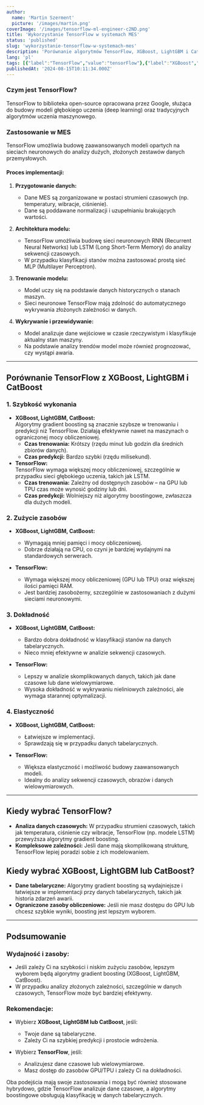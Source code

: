 ```yaml
---
author:
  name: 'Martin Szerment'
  picture: '/images/martin.png'
coverImage: '/images/tensorflow-ml-engineer-c2ND.png'
title: 'Wykorzystanie TensorFlow w systemach MES'
status: 'published'
slug: 'wykorzystanie-tensorflow-w-systemach-mes'
description: 'Porównanie algorytmów TensorFlow, XGBoost, LightGBM i CatBoost w wykrywaniu awarii w systemach MES. Praktyczne zastosowania, analiza danych czasowych i tabelarycznych oraz wydajność pod kątem szybkości i zasobów obliczeniowych.'
lang: 'pl'
tags: [{"label":"TensorFlow","value":"tensorFlow"},{"label":"XGBoost","value":"xgBoost"},{"label":"LightGBM","value":"lightGbm"},{"label":"CatBoost","value":"catBoost"},{"label":"MES system","value":"mesSystem"},{"label":"wydajność algorytmów","value":"wydajnośćAlgorytmów"}]
publishedAt: '2024-08-15T10:11:34.000Z'
---
```


### **Czym jest TensorFlow?**

TensorFlow to biblioteka open-source opracowana przez Google, służąca do budowy modeli głębokiego uczenia (deep learning) oraz tradycyjnych algorytmów uczenia maszynowego.

### **Zastosowanie w MES**

TensorFlow umożliwia budowę zaawansowanych modeli opartych na sieciach neuronowych do analizy dużych, złożonych zestawów danych przemysłowych.

#### **Proces implementacji:**

1. **Przygotowanie danych:**

   - Dane MES są zorganizowane w postaci strumieni czasowych (np. temperatury, wibracje, ciśnienie).
   - Dane są poddawane normalizacji i uzupełnianiu brakujących wartości.

2. **Architektura modelu:**

   - TensorFlow umożliwia budowę sieci neuronowych RNN (Recurrent Neural Networks) lub LSTM (Long Short-Term Memory) do analizy sekwencji czasowych.
   - W przypadku klasyfikacji stanów można zastosować prostą sieć MLP (Multilayer Perceptron).

3. **Trenowanie modelu:**

   - Model uczy się na podstawie danych historycznych o stanach maszyn.
   - Sieci neuronowe TensorFlow mają zdolność do automatycznego wykrywania złożonych zależności w danych.

4. **Wykrywanie i przewidywanie:**

   - Model analizuje dane wejściowe w czasie rzeczywistym i klasyfikuje aktualny stan maszyny.
   - Na podstawie analizy trendów model może również prognozować, czy wystąpi awaria.

---

## **Porównanie TensorFlow z XGBoost, LightGBM i CatBoost**

### **1. Szybkość wykonania**

- **XGBoost, LightGBM, CatBoost:**\
  Algorytmy gradient boosting są znacznie szybsze w trenowaniu i predykcji niż TensorFlow. Działają efektywnie nawet na maszynach o ograniczonej mocy obliczeniowej.
  - **Czas trenowania:** Krótszy (rzędu minut lub godzin dla średnich zbiorów danych).
  - **Czas predykcji:** Bardzo szybki (rzędu milisekund).
- **TensorFlow:**\
  TensorFlow wymaga większej mocy obliczeniowej, szczególnie w przypadku sieci głębokiego uczenia, takich jak LSTM.
  - **Czas trenowania:** Zależny od dostępnych zasobów – na GPU lub TPU czas może wynosić godziny lub dni.
  - **Czas predykcji:** Wolniejszy niż algorytmy boostingowe, zwłaszcza dla dużych modeli.

### **2. Zużycie zasobów**

- **XGBoost, LightGBM, CatBoost:**

  - Wymagają mniej pamięci i mocy obliczeniowej.
  - Dobrze działają na CPU, co czyni je bardziej wydajnymi na standardowych serwerach.

- **TensorFlow:**

  - Wymaga większej mocy obliczeniowej (GPU lub TPU) oraz większej ilości pamięci RAM.
  - Jest bardziej zasobożerny, szczególnie w zastosowaniach z dużymi sieciami neuronowymi.

### **3. Dokładność**

- **XGBoost, LightGBM, CatBoost:**

  - Bardzo dobra dokładność w klasyfikacji stanów na danych tabelarycznych.
  - Nieco mniej efektywne w analizie sekwencji czasowych.

- **TensorFlow:**

  - Lepszy w analizie skomplikowanych danych, takich jak dane czasowe lub dane wielowymiarowe.
  - Wysoka dokładność w wykrywaniu nieliniowych zależności, ale wymaga starannej optymalizacji.

### **4. Elastyczność**

- **XGBoost, LightGBM, CatBoost:**

  - Łatwiejsze w implementacji.
  - Sprawdzają się w przypadku danych tabelarycznych.

- **TensorFlow:**

  - Większa elastyczność i możliwość budowy zaawansowanych modeli.
  - Idealny do analizy sekwencji czasowych, obrazów i danych wielowymiarowych.

---

## **Kiedy wybrać TensorFlow?**

- **Analiza danych czasowych:** W przypadku strumieni czasowych, takich jak temperatura, ciśnienie czy wibracje, TensorFlow (np. modele LSTM) przewyższa algorytmy gradient boosting.
- **Kompleksowe zależności:** Jeśli dane mają skomplikowaną strukturę, TensorFlow lepiej poradzi sobie z ich modelowaniem.

## **Kiedy wybrać XGBoost, LightGBM lub CatBoost?**

- **Dane tabelaryczne:** Algorytmy gradient boosting są wydajniejsze i łatwiejsze w implementacji przy danych tabelarycznych, takich jak historia zdarzeń awarii.
- **Ograniczone zasoby obliczeniowe:** Jeśli nie masz dostępu do GPU lub chcesz szybkie wyniki, boosting jest lepszym wyborem.

---

## **Podsumowanie**

### **Wydajność i zasoby:**

- Jeśli zależy Ci na szybkości i niskim zużyciu zasobów, lepszym wyborem będą algorytmy gradient boosting (XGBoost, LightGBM, CatBoost).
- W przypadku analizy złożonych zależności, szczególnie w danych czasowych, TensorFlow może być bardziej efektywny.

### **Rekomendacje:**

- Wybierz **XGBoost, LightGBM lub CatBoost**, jeśli:

  - Twoje dane są tabelaryczne.
  - Zależy Ci na szybkiej predykcji i prostocie wdrożenia.

- Wybierz **TensorFlow**, jeśli:

  - Analizujesz dane czasowe lub wielowymiarowe.
  - Masz dostęp do zasobów GPU/TPU i zależy Ci na dokładności.

Oba podejścia mają swoje zastosowania i mogą być również stosowane hybrydowo, gdzie TensorFlow analizuje dane czasowe, a algorytmy boostingowe obsługują klasyfikację w danych tabelarycznych.